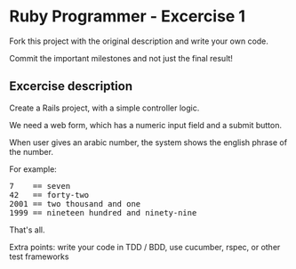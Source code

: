 
Ruby Programmer - Excercise 1
=============================

Fork this project with the original description and write your own code.

Commit the important milestones and not just the final result!


Excercise description
--------------------

Create a Rails project, with a simple controller logic.

We need a web form, which has a numeric input field and a submit button.

When user gives an arabic number, the system shows the english phrase of the number.

For example:
<pre>
7    == seven
42   == forty-two
2001 == two thousand and one
1999 == nineteen hundred and ninety-nine
</pre>

That's all.

Extra points: write your code in TDD / BDD, use cucumber, rspec, or other test frameworks
